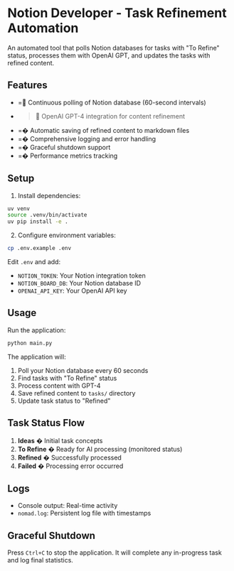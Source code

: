 # Notion Developer - Task Refinement Automation

An automated tool that polls Notion databases for tasks with "To Refine" status, processes them with OpenAI GPT, and updates the tasks with refined content.

## Features

- = Continuous polling of Notion database (60-second intervals)
- > OpenAI GPT-4 integration for content refinement
- =� Automatic saving of refined content to markdown files
- =� Comprehensive logging and error handling
- =� Graceful shutdown support
- =� Performance metrics tracking

## Setup

1. Install dependencies:

```bash
uv venv
source .venv/bin/activate
uv pip install -e .
```

2. Configure environment variables:

```bash
cp .env.example .env
```

Edit `.env` and add:

- `NOTION_TOKEN`: Your Notion integration token
- `NOTION_BOARD_DB`: Your Notion database ID
- `OPENAI_API_KEY`: Your OpenAI API key

## Usage

Run the application:

```bash
python main.py
```

The application will:

1. Poll your Notion database every 60 seconds
2. Find tasks with "To Refine" status
3. Process content with GPT-4
4. Save refined content to `tasks/` directory
5. Update task status to "Refined"

## Task Status Flow

1. **Ideas** � Initial task concepts
2. **To Refine** � Ready for AI processing (monitored status)
3. **Refined** � Successfully processed
4. **Failed** � Processing error occurred

## Logs

- Console output: Real-time activity
- `nomad.log`: Persistent log file with timestamps

## Graceful Shutdown

Press `Ctrl+C` to stop the application. It will complete any in-progress task and log final statistics.

